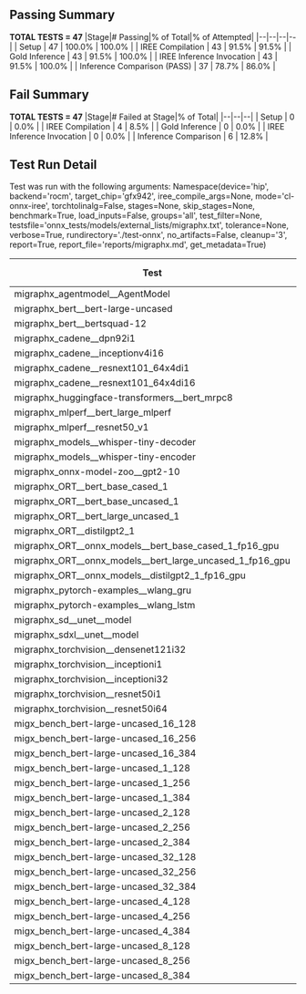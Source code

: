 ## Passing Summary

**TOTAL TESTS = 47**
|Stage|# Passing|% of Total|% of Attempted|
|--|--|--|--|
| Setup | 47 | 100.0% | 100.0% |
| IREE Compilation | 43 | 91.5% | 91.5% |
| Gold Inference | 43 | 91.5% | 100.0% |
| IREE Inference Invocation | 43 | 91.5% | 100.0% |
| Inference Comparison (PASS) | 37 | 78.7% | 86.0% |
## Fail Summary

**TOTAL TESTS = 47**
|Stage|# Failed at Stage|% of Total|
|--|--|--|
| Setup | 0 | 0.0% |
| IREE Compilation | 4 | 8.5% |
| Gold Inference | 0 | 0.0% |
| IREE Inference Invocation | 0 | 0.0% |
| Inference Comparison | 6 | 12.8% |
## Test Run Detail
Test was run with the following arguments:
Namespace(device='hip', backend='rocm', target_chip='gfx942', iree_compile_args=None, mode='cl-onnx-iree', torchtolinalg=False, stages=None, skip_stages=None, benchmark=True, load_inputs=False, groups='all', test_filter=None, testsfile='onnx_tests/models/external_lists/migraphx.txt', tolerance=None, verbose=True, rundirectory='./test-onnx', no_artifacts=False, cleanup='3', report=True, report_file='reports/migraphx.md', get_metadata=True)

| Test | Exit Status | Mean Benchmark Time (ms) | Notes |
|--|--|--|--|
| migraphx_agentmodel__AgentModel | Numerics | 2.1436057842809086 | |
| migraphx_bert__bert-large-uncased | PASS | 20.08866440682184 | |
| migraphx_bert__bertsquad-12 | compilation | None | |
| migraphx_cadene__dpn92i1 | PASS | 5.013513330680627 | |
| migraphx_cadene__inceptionv4i16 | PASS | 29.921979766287322 | |
| migraphx_cadene__resnext101_64x4di1 | PASS | 6.195743684656918 | |
| migraphx_cadene__resnext101_64x4di16 | PASS | 29.54840768426139 | |
| migraphx_huggingface-transformers__bert_mrpc8 | PASS | 7.213440997040141 | |
| migraphx_mlperf__bert_large_mlperf | Numerics | 27.065218156203628 | |
| migraphx_mlperf__resnet50_v1 | PASS | 4.740422053668553 | |
| migraphx_models__whisper-tiny-decoder | PASS | 40.226351775884346 | |
| migraphx_models__whisper-tiny-encoder | Numerics | 46.72464525534047 | |
| migraphx_onnx-model-zoo__gpt2-10 | compilation | None | |
| migraphx_ORT__bert_base_cased_1 | PASS | 115.6028252120854 | |
| migraphx_ORT__bert_base_uncased_1 | PASS | 118.18622299728708 | |
| migraphx_ORT__bert_large_uncased_1 | PASS | 518.0624677644421 | |
| migraphx_ORT__distilgpt2_1 | PASS | 69.5670657713587 | |
| migraphx_ORT__onnx_models__bert_base_cased_1_fp16_gpu | Numerics | 63.76753115998298 | |
| migraphx_ORT__onnx_models__bert_large_uncased_1_fp16_gpu | Numerics | 332.24193926434964 | |
| migraphx_ORT__onnx_models__distilgpt2_1_fp16_gpu | Numerics | 35.012528979374714 | |
| migraphx_pytorch-examples__wlang_gru | PASS | 18.459201311480587 | |
| migraphx_pytorch-examples__wlang_lstm | PASS | 8.872652309946716 | |
| migraphx_sd__unet__model | import_model | None | |
| migraphx_sdxl__unet__model | import_model | None | |
| migraphx_torchvision__densenet121i32 | PASS | 17.933402652255236 | |
| migraphx_torchvision__inceptioni1 | PASS | 4.850331375248589 | |
| migraphx_torchvision__inceptioni32 | PASS | 28.043425918246303 | |
| migraphx_torchvision__resnet50i1 | PASS | 3.1574148711190184 | |
| migraphx_torchvision__resnet50i64 | PASS | 20.68956471236441 | |
| migx_bench_bert-large-uncased_16_128 | PASS | 27.724101921567364 | |
| migx_bench_bert-large-uncased_16_256 | PASS | 39.3067339297246 | |
| migx_bench_bert-large-uncased_16_384 | PASS | 59.442714419371136 | |
| migx_bench_bert-large-uncased_1_128 | PASS | 11.939416272502582 | |
| migx_bench_bert-large-uncased_1_256 | PASS | 12.50119407528213 | |
| migx_bench_bert-large-uncased_1_384 | PASS | 19.52004748939847 | |
| migx_bench_bert-large-uncased_2_128 | PASS | 12.693643642012916 | |
| migx_bench_bert-large-uncased_2_256 | PASS | 19.514868874533995 | |
| migx_bench_bert-large-uncased_2_384 | PASS | 20.582745075408443 | |
| migx_bench_bert-large-uncased_32_128 | PASS | 37.81939809324971 | |
| migx_bench_bert-large-uncased_32_256 | PASS | 79.73401074263232 | |
| migx_bench_bert-large-uncased_32_384 | PASS | 121.85426886814336 | |
| migx_bench_bert-large-uncased_4_128 | PASS | 19.50945701294889 | |
| migx_bench_bert-large-uncased_4_256 | PASS | 20.97285417557666 | |
| migx_bench_bert-large-uncased_4_384 | PASS | 24.530692927903313 | |
| migx_bench_bert-large-uncased_8_128 | PASS | 21.074052643727022 | |
| migx_bench_bert-large-uncased_8_256 | PASS | 28.15581530953447 | |
| migx_bench_bert-large-uncased_8_384 | PASS | 35.71831081062555 | |
